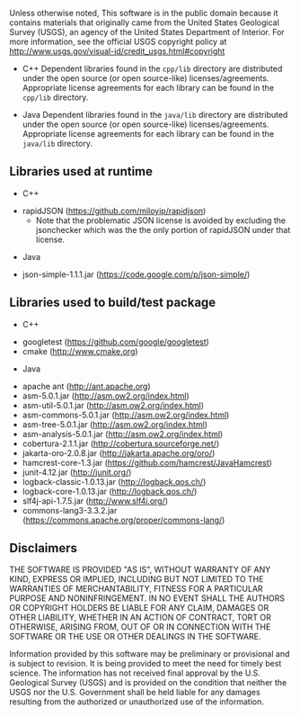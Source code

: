 Unless otherwise noted, This software is in the public domain because it
contains materials that originally came from the United States Geological
Survey (USGS), an agency of the United States Department of Interior. For
more information, see the official USGS copyright policy at
http://www.usgs.gov/visual-id/credit_usgs.html#copyright

* C++ Dependent libraries found in the `cpp/lib` directory are distributed under
the open source (or open source-like) licenses/agreements. Appropriate license
agreements for each library can be found in the `cpp/lib` directory.

* Java Dependent libraries found in the `java/lib` directory are distributed under
the open source (or open source-like) licenses/agreements. Appropriate license
agreements for each library can be found in the `java/lib` directory.

Libraries used at runtime
-------------------------

* C++
 - rapidJSON               (https://github.com/miloyip/rapidjson)
     - Note that the problematic JSON license is avoided by excluding the
     jsonchecker which was the the only portion of rapidJSON under that license.

* Java
 - json-simple-1.1.1.jar   (https://code.google.com/p/json-simple/)

Libraries used to build/test package
------------------------------------

* C++
 - googletest                  (https://github.com/google/googletest)
 - cmake                       (http://www.cmake.org)

* Java
 - apache ant                  (http://ant.apache.org)
 - asm-5.0.1.jar               (http://asm.ow2.org/index.html)
 - asm-util-5.0.1.jar          (http://asm.ow2.org/index.html)
 - asm-commons-5.0.1.jar       (http://asm.ow2.org/index.html)
 - asm-tree-5.0.1.jar          (http://asm.ow2.org/index.html)
 - asm-analysis-5.0.1.jar      (http://asm.ow2.org/index.html)
 - cobertura-2.1.1.jar         (http://cobertura.sourceforge.net/)
 - jakarta-oro-2.0.8.jar       (http://jakarta.apache.org/oro/)
 - hamcrest-core-1.3.jar       (https://github.com/hamcrest/JavaHamcrest)
 - junit-4.12.jar              (http://junit.org/)
 - logback-classic-1.0.13.jar  (http://logback.qos.ch/)
 - logback-core-1.0.13.jar     (http://logback.qos.ch/)
 - slf4j-api-1.7.5.jar         (http://www.slf4j.org/)
 - commons-lang3-3.3.2.jar     (https://commons.apache.org/proper/commons-lang/)

Disclaimers
-----------
THE SOFTWARE IS PROVIDED "AS IS", WITHOUT WARRANTY OF ANY KIND, EXPRESS OR
IMPLIED, INCLUDING BUT NOT LIMITED TO THE WARRANTIES OF MERCHANTABILITY, FITNESS
FOR A PARTICULAR PURPOSE AND NONINFRINGEMENT. IN NO EVENT SHALL THE AUTHORS OR
COPYRIGHT HOLDERS BE LIABLE FOR ANY CLAIM, DAMAGES OR OTHER LIABILITY, WHETHER
IN AN ACTION OF CONTRACT, TORT OR OTHERWISE, ARISING FROM, OUT OF OR IN
CONNECTION WITH THE SOFTWARE OR THE USE OR OTHER DEALINGS IN THE SOFTWARE.


Information provided by this software may be preliminary or provisional and is
subject to revision. It is being provided to meet the need for timely best
science. The information has not received final approval by the U.S. Geological
Survey (USGS) and is provided on the condition that neither the USGS nor the U.S.
Government shall be held liable for any damages resulting from the authorized or
unauthorized use of the information.
